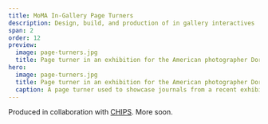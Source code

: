 ```yaml
---
title: MoMA In-Gallery Page Turners
description: Design, build, and production of in gallery interactives
span: 2
order: 12
preview:
  image: page-turners.jpg
  title: Page turner in an exhibition for the American photographer Dorothea Lange.
hero: 
  image: page-turners.jpg
  title: Page turner in an exhibition for the American photographer Dorothea Lange.
  caption: A page turner used to showcase journals from a recent exhibition on Dorothea Lange.
---
```


Produced in collaboration with [CHIPS](https://chips.nyc/). More soon.